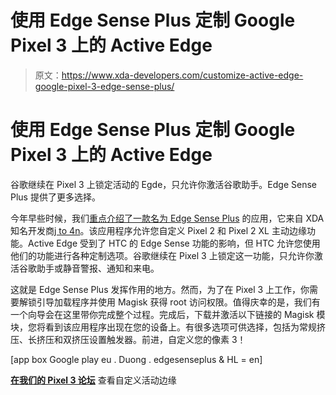 # 使用 Edge Sense Plus 定制 Google Pixel 3 上的 Active Edge

> 原文：<https://www.xda-developers.com/customize-active-edge-google-pixel-3-edge-sense-plus/>

# 使用 Edge Sense Plus 定制 Google Pixel 3 上的 Active Edge

谷歌继续在 Pixel 3 上锁定活动的 Egde，只允许你激活谷歌助手。Edge Sense Plus 提供了更多选择。

今年早些时候，我们[重点介绍了一款名为 Edge Sense Plus](https://www.xda-developers.com/customize-google-pixel-2-active-edge-sense-plus/) 的应用，它来自 XDA 知名开发商[j to 4n](https://forum.xda-developers.com/member.php?u=4905624)。该应用程序允许您自定义 Pixel 2 和 Pixel 2 XL 主动边缘功能。Active Edge 受到了 HTC 的 Edge Sense 功能的影响，但 HTC 允许您使用他们的功能进行各种定制选项。谷歌继续在 Pixel 3 上锁定这一功能，只允许你激活谷歌助手或静音警报、通知和来电。

这就是 Edge Sense Plus 发挥作用的地方。然而，为了在 Pixel 3 上工作，你需要解锁引导加载程序并使用 Magisk 获得 root 访问权限。值得庆幸的是，我们有一个向导会在这里带你完成整个过程。完成后，下载并激活以下链接的 Magisk 模块，您将看到该应用程序出现在您的设备上。有很多选项可供选择，包括为常规挤压、长挤压和双挤压设置触发器。前进，自定义您的像素 3！

[app box Google play eu . Duong . edgesenseplus & HL = en]

[**在我们的 Pixel 3 论坛**](https://forum.xda-developers.com/pixel-3-xl/themes/app-21st-oct-edge-sense-plus-1-10-0-t3856788) 查看自定义活动边缘